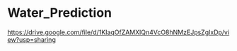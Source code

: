# Water_Prediction

https://drive.google.com/file/d/1KIaqOfZAMXlQn4VcO8hNMzEJpsZgIxDp/view?usp=sharing
